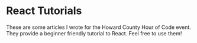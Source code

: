 # React Tutorials
These are some articles I wrote for the Howard County Hour of Code event. They provide a beginner friendly tutorial to React. Feel free to use them!
